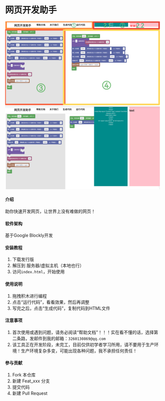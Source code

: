 # 网页开发助手

![预览图1](image/help1.png)
![预览图2](image/help2.png)

#### 介绍

助你快速开发网页，让世界上没有难做的网页！

#### 软件架构

基于Google Blockly开发

#### 安装教程

1.  下载发行版
2.  解压到 服务器/虚拟主机（本地也行）
3.  访问`index.html`，开始使用

#### 使用说明

1.  拖拽积木进行编程
2.  点击“运行代码”，看看效果，然后再调整
3.  写完之后，点击“生成代码”，复制代码到HTML文件

#### 注意事项

1.  首次使用或遇到问题，请务必阅读“帮助文档”！！！实在看不懂的话，选择第二条路，发邮件到我的邮箱：`3260130869@qq.com`
2.  该工具正在开发阶段，未完工，目前仅供初学者学习所用，请不要用于生产环境！生产环境复杂多变，可能出现各种问题，我不承担任何责任！

#### 参与贡献

1.  Fork 本仓库
2.  新建 Feat_xxx 分支
3.  提交代码
4.  新建 Pull Request
